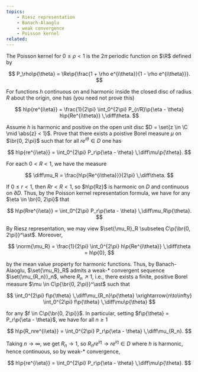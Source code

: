 ```yaml
---
topics:
    - Riesz representation
    - Banach-Alaoglu
    - weak convergence
    - Poisson kernel
related:
---
```


<problem>

The Poisson kernel for $0 \leq \rho < 1$ is the $2\pi$ periodic function on $\R$ defined by

$$
P_\rho\p{\theta} = \Re\p{\frac{1 + \rho e^{i\theta}}{1 - \rho e^{i\theta}}}.
$$

For functions $h$ continuous on and harmonic inside the closed disc of radius $R$ about the origin, one has (you need not prove this)

$$
h\p{re^{i\eta}} = \frac{1}{2\pi} \int_0^{2\pi} P_{r/R}\p{\eta - \theta} h\p{Re^{i\theta}} \,\diff\theta.
$$

Assume $h$ is harmonic and positive on the open unit disc $D = \set{z \in \C \mid \abs{z} < 1}$. Prove that there exists a poistive Borel measure $\mu$ on $\br{0, 2\pi}$ such that for all $re^{i\theta} \in D$ one has

$$
h\p{re^{i\eta}} = \int_0^{2\pi} P_r\p{\eta - \theta} \,\diff\mu\p{\theta}.
$$

</problem>

<solution>

For each $0 < R < 1$, we have the measure

$$
\diff\mu_R = \frac{h\p{Re^{i\theta}}}{2\pi} \,\diff\theta.
$$

If $0 \leq r < 1$, then $Rr < R < 1$, so $h\p{Rz}$ is harmonic on $D$ and continuous on $\partial{D}$. Thus, by the Poisson kernel representation formula, we have for any $\eta \in \br{0, 2\pi}$ that

$$
h\p{Rre^{i\eta}} = \int_0^{2\pi} P_r\p{\eta - \theta} \,\diff\mu_R\p{\theta}.
$$

By Riesz representation, we may view $\set{\mu_R}_R \subseteq C\p{\br{0, 2\pi}}^\ast$. Moreover,

$$
\norm{\mu_R} = \frac{1}{2\pi} \int_0^{2\pi} h\p{Re^{i\theta}} \,\diff\theta = h\p{0},
$$

by the mean value property for harmonic functions. Thus, by Banach-Alaoglu, $\set{\mu_R}_R$ admits a weak-* convergent sequence $\set{\mu_{R_n}}_n$, where $R_n \nearrow 1$, i.e., there exists a finite, positive Borel measure $\mu \in C\p{\br{0, 2\pi}}^\ast$ such that

$$
\int_0^{2\pi} f\p{\theta} \,\diff\mu_{R_n}\p{\theta} \xrightarrow{n\to\infty} \int_0^{2\pi} f\p{\theta} \,\diff\mu\p{\theta}
$$

for any $f \in C\p{\br{0, 2\pi}}$. In particular, setting $f\p{\theta} = P_r\p{\eta - \theta}$, we have for all $n \geq 1$

$$
h\p{R_nre^{i\eta}} = \int_0^{2\pi} P_r\p{\eta - \theta} \,\diff\mu_{R_n}.
$$

Taking $n \to \infty$, we get $R_n \to 1$, so $R_nre^{i\eta} \to re^{i\eta} \in D$ where $h$ is harmonic, hence continuous, so by weak-* convergence,

$$
h\p{re^{i\eta}} = \int_0^{2\pi} P_r\p{\eta - \theta} \,\diff\mu\p{\theta}.
$$

</solution>
